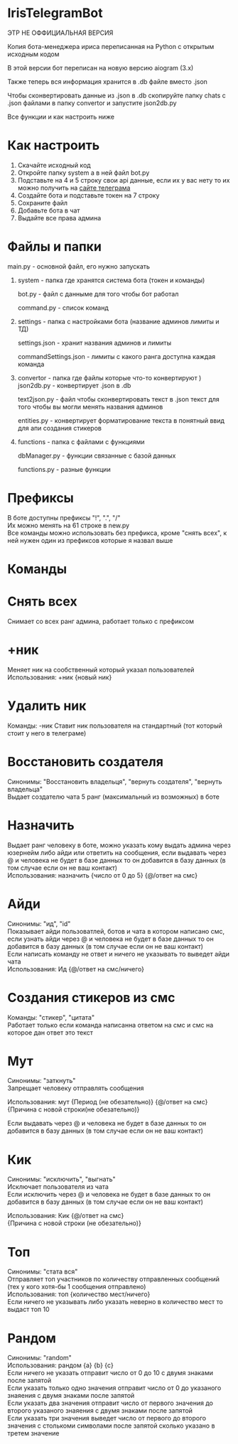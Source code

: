 # IrisTelegramBot
ЭТР НЕ ОФФИЦИАЛЬНАЯ ВЕРСИЯ  

Копия бота-менеджера ириса переписанная на Python с открытым исходным кодом  

В этой версии бот переписан на новую версию aiogram (3.x)  

Также теперь вся информация хранится в .db файле вместо .json  

Чтобы сконвертировать данные из .json в .db скопируйте папку chats с .json файлами в папку convertor и запустите json2db.py  

Все функции и как настроить ниже  

# Как настроить
1) Скачайте исходный код
2) Откройте папку system а в ней файл bot.py
3) Подставьте на 4 и 5 строку свои api данные, если их у вас нету то их можно получить на <a href="https://my.telegram.org/auth">сайте телеграма</a>
4) Создайте бота и подставьте токен на 7 строку
5) Сохраните файл
6) Добавьте бота в чат
7) Выдайте все права админа

# Файлы и папки
main.py - основной файл, его нужно запускать  
1) system - папка где хранятся система бота (токен и команды)
   
   bot.py - файл с данныме для того чтобы бот работал
   
   command.py - список команд
   
2) settings - папка с настройками бота (название админов лимиты и ТД)
 
   settings.json - хранит названия админов и лимиты
   
   commandSettings.json - лимиты с какого ранга доступна каждая команда
   
3) convertor - папка где файлы которые что-то конвертируют
)   
   json2db.py - конвертирует .json в .db

   text2json.py - файл чтобы сконвертировать текст в .json текст для того чтобы вы могли менять названия админов
   
   entities.py - конвертирует форматирование текста в понятный ввид для апи создания стикеров  
4) functions - папка с файлами с функциями

   dbManager.py - функции связанные с базой данных
   
   functions.py - разные функции  

# Префиксы
В боте доступны префиксы "!", ".", "/"  
Их можно менять на 61 строке в new.py  
Все команды можно использовать без префикса, кроме "снять всех", к ней нужен один из префиксов которые я назвал выше  

# Команды
# Снять всех
Снимает со всех ранг админа, работает только с префиксом
# +ник
Меняет ник на сообственный который указал пользователей  
Использования: +ник {новый ник}
# Удалить ник
Команды: -ник
Ставит ник пользователя на стандартный (тот который стоит у него в телеграме)
# Восстановить создателя
Синонимы: "Восстановить владельця", "вернуть создателя", "вернуть владельца"  
Выдает создателю чата 5 ранг (максимальный из возможных) в боте
# Назначить
Выдает ранг человеку в боте, можно указать кому выдать админа через юзернейм либо айди или ответить на сообщения, если выдавать через @ и человека не будет в базе данных то он добавится в базу данных (в том случае если он не ваш контакт)  
Использования: назначить {число от 0 до 5} {@/ответ на смс}
# Айди
Синонимы: "ид", "id"  
Показывает айди пользоватлей, ботов и чата в котором написано смс, если узнать айди через @ и человека не будет в базе данных то он добавится в базу данных (в том случае если он не ваш контакт)  
Если написать команду не ответ и ничего не указывать то выведет айди чата  
Использования: Ид {@/ответ на смс/ничего}
# Создания стикеров из смс
Команды: "стикер", "цитата"  
Работает только если команда написанна ответом на смс и смс на которое дан ответ это текст   
# Мут
Синонимы: "заткнуть"  
Запрещает человеку отправлять сообщения  

Использования: мут {Период (не обезательно)} {@/ответ на смс}  
{Причина с новой строки(не обезательно)}  
 
Если выдавать через @ и человека не будет в базе данных то он добавится в базу данных (в том случае если он не ваш контакт)  

# Кик
Синонимы: "исключить", "выгнать"  
Исключает пользователя из чата  
Если исключить через @ и человека не будет в базе данных то он добавится в базу данных (в том случае если он не ваш контакт)  

Использования: Кик {@/ответ на смс}  
{Причина с новой строки (не обезательно)}  

# Топ
Синонимы: "стата вся"  
Отправляет топ участников по количеству отправленных сообщений (тех у кого хотя-бы 1 сообщения отправлено)  
Использования: топ {количество мест/ничего}  
Если ничего не указывать либо указать неверно в количество мест то выдаст топ 10  

# Рандом
Синонимы: "random"  
Использования: рандом {a} {b} {c}  
Если ничего не указать отправит число от 0 до 10 с двумя знаками после запятой  
Если указать только одно значения отправит число от 0 до указаного знаяения с двумя знаками после запятой  
Если указать два значения отправит число от первого значения до второго указаного знаяения с двумя знаками после запятой   
Если указать три значения выведет число от первого до второго значения с столькоми символами после запятой сколько указано в третем значение  
